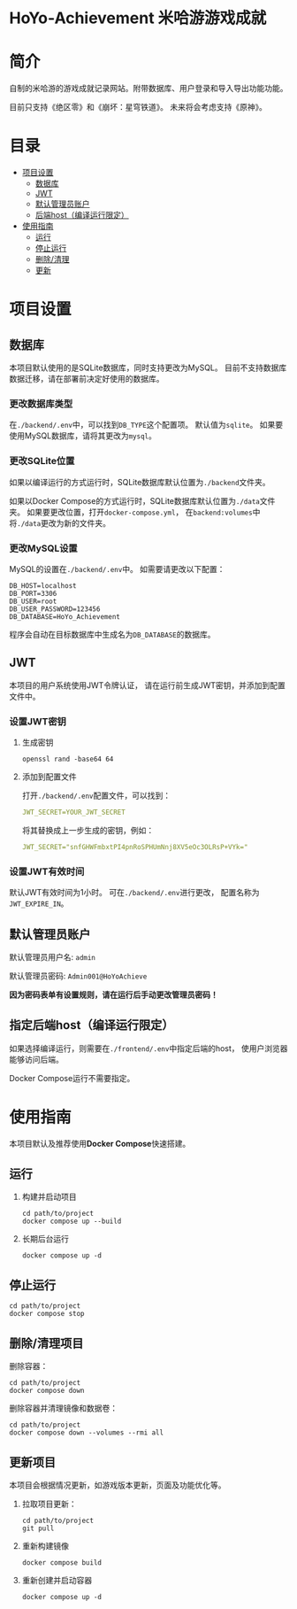 HoYo-Achievement 米哈游游戏成就
================

# 简介
自制的米哈游的游戏成就记录网站。附带数据库、用户登录和导入导出功能功能。

目前只支持《绝区零》和《崩坏：星穹铁道》。
未来将会考虑支持《原神》。

# 目录
- [项目设置](#项目设置)
  - [数据库](#数据库)
  - [JWT](#JWT)
  - [默认管理员账户](#默认管理员账户)
  - [后端host（编译运行限定）](#指定后端host编译运行限定)
- [使用指南](#使用指南)
  - [运行](#运行)
  - [停止运行](#停止运行)
  - [删除/清理](#删除清理项目)
  - [更新](#更新项目)

# 项目设置

## 数据库
本项目默认使用的是SQLite数据库，同时支持更改为MySQL。
目前不支持数据库数据迁移，请在部署前决定好使用的数据库。

### 更改数据库类型
在`./backend/.env`中，可以找到`DB_TYPE`这个配置项。
默认值为`sqlite`。
如果要使用MySQL数据库，请将其更改为`mysql`。

### 更改SQLite位置
如果以编译运行的方式运行时，SQLite数据库默认位置为`./backend`文件夹。

如果以Docker Compose的方式运行时，SQLite数据库默认位置为`./data`文件夹。
如果要更改位置，打开`docker-compose.yml`，
在`backend:volumes`中将`./data`更改为新的文件夹。

### 更改MySQL设置
MySQL的设置在`./backend/.env`中。
如需要请更改以下配置：
```
DB_HOST=localhost
DB_PORT=3306
DB_USER=root
DB_USER_PASSWORD=123456
DB_DATABASE=HoYo_Achievement
```
程序会自动在目标数据库中生成名为`DB_DATABASE`的数据库。

## JWT
本项目的用户系统使用JWT令牌认证，
请在运行前生成JWT密钥，并添加到配置文件中。

### 设置JWT密钥
1. 生成密钥
    ```shell
    openssl rand -base64 64
    ```

2. 添加到配置文件

    打开`./backend/.env`配置文件，可以找到：

    ```YAML
    JWT_SECRET=YOUR_JWT_SECRET
    ```

    将其替换成上一步生成的密钥，例如：

    ```YAML
    JWT_SECRET="snfGHWFmbxtPI4pnRoSPHUmNnj8XV5eOc3OLRsP+VYk="
    ```

### 设置JWT有效时间
默认JWT有效时间为1小时。
可在`./backend/.env`进行更改，
配置名称为`JWT_EXPIRE_IN`。

## 默认管理员账户
默认管理员用户名:
`admin`

默认管理员密码:
`Admin001@HoYoAchieve`

**因为密码表单有设置规则，请在运行后手动更改管理员密码！**

## 指定后端host（编译运行限定）
如果选择编译运行，则需要在`./frontend/.env`中指定后端的host，
使用户浏览器能够访问后端。

Docker Compose运行不需要指定。

# 使用指南

本项目默认及推荐使用**Docker Compose**快速搭建。

## 运行
1. 构建并启动项目
    ```shell
    cd path/to/project
    docker compose up --build
    ```

2. 长期后台运行
    ```shell
    docker compose up -d
    ```

## 停止运行

```shell
cd path/to/project
docker compose stop
```

## 删除/清理项目

删除容器：
```shell
cd path/to/project
docker compose down
```

删除容器并清理镜像和数据卷：
```shell
cd path/to/project
docker compose down --volumes --rmi all
```

## 更新项目
本项目会根据情况更新，如游戏版本更新，页面及功能优化等。

1. 拉取项目更新：
    ```shell
    cd path/to/project
    git pull
    ```

2. 重新构建镜像
    ```shell
    docker compose build
    ```

3. 重新创建并启动容器
    ```shell
    docker compose up -d
    ```
